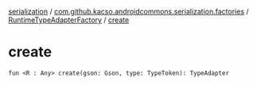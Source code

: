 [serialization](../../index.md) / [com.github.kacso.androidcommons.serialization.factories](../index.md) / [RuntimeTypeAdapterFactory](index.md) / [create](.)

# create

`fun <R : Any> create(gson: Gson, type: TypeToken): TypeAdapter`